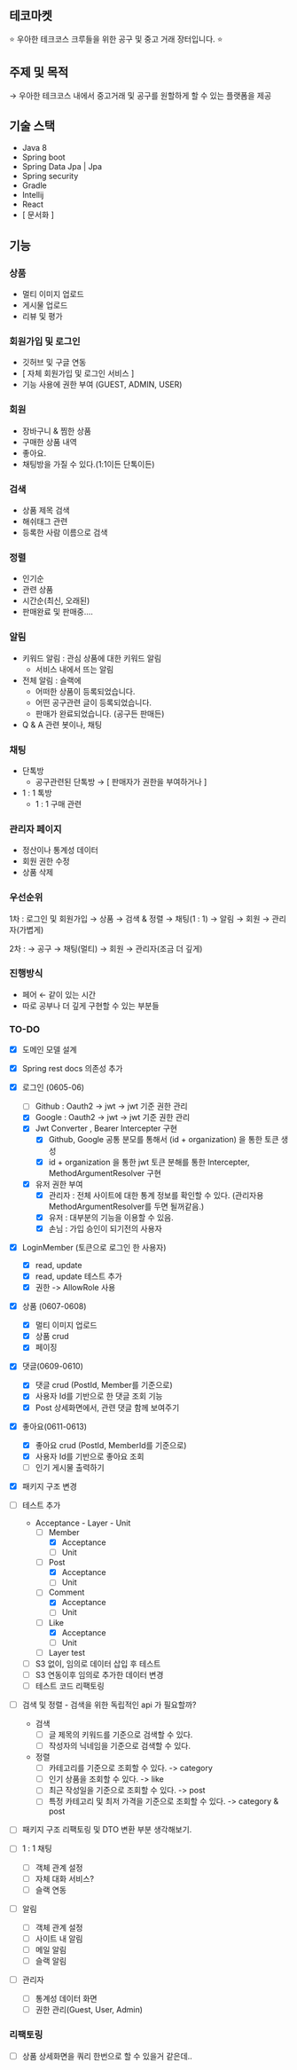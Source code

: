## 테코마켓
⭐️ 우아한 테크코스 크루들을 위한 공구 및 중고 거래 장터입니다. ⭐️

## 주제 및 목적

→ 우아한 테크코스 내에서 중고거래 및 공구를 원할하게 할 수 있는 플랫폼을 제공

## 기술 스택

- Java 8
- Spring boot
- Spring Data Jpa | Jpa
- Spring security
- Gradle
- Intellij
- React
- [ 문서화 ]

## 기능

### 상품

- 멀티 이미지 업로드
- 게시물 업로드
- 리뷰 및 평가

### 회원가입 및 로그인

- 깃허브 및 구글 연동
- [ 자체 회원가입 및 로그인 서비스 ]
- 기능 사용에 권한 부여 (GUEST, ADMIN, USER)

### 회원

- 장바구니 & 찜한 상품
- 구매한 상품 내역
- 좋아요.
- 채팅방을 가질 수 있다.(1:1이든 단톡이든)

### 검색

- 상품 제목 검색
- 해쉬태그 관련
- 등록한 사람 이름으로 검색

### 정렬

- 인기순
- 관련 상품
- 시간순(최신, 오래된)
- 판매완료 및 판매중....

### 알림

- 키워드 알림 : 관심 상품에 대한 키워드 알림
    - 서비스 내에서 뜨는 알림
- 전체 알림 : 슬랙에
    - 어떠한 상품이 등록되었습니다.
    - 어떤 공구관련 글이 등록되었습니다.
    - 판매가 완료되었습니다. (공구든 판매든)
- Q & A 관련 봇이나, 채팅

### 채팅

- 단톡방
    - 공구관련된 단톡방 → [ 판매자가 권한을 부여하거나 ]
- 1 : 1 톡방
    - 1 : 1 구매 관련

### 관리자 페이지

- 정산이나 통계성 데이터
- 회원 권한 수정
- 상품 삭제

### 우선순위

1차 : 로그인 및 회원가입 → 상품 → 검색 & 정렬 → 채팅(1 : 1) → 알림 → 회원 → 관리자(가볍게)

2차 : → 공구 → 채팅(멀티)  → 회원 → 관리자(조금 더 깊게)

### 진행방식

- 페어 ← 같이 있는 시간
- 따로 공부나 더 깊게 구현할 수 있는 부분들

### TO-DO

- [x] 도메인 모델 설계

- [x] Spring rest docs 의존성 추가

- [x] 로그인 (0605-06)
    - [ ] Github : Oauth2 -> jwt -> jwt 기준 권한 관리
    - [x] Google : Oauth2 -> jwt -> jwt 기준 권한 관리
    - [x] Jwt Converter , Bearer Intercepter 구현
        - [x] Github, Google 공통 분모를 통해서 (id + organization) 을 통한 토큰 생성
        - [x] id + organization 을 통한 jwt 토큰 분해를 통한 Intercepter, MethodArgumentResolver 구현
    - [x] 유저 권한 부여 
        - [x] 관리자 : 전체 사이트에 대한 통계 정보를 확인할 수 있다. (관리자용 MethodArgumentResolver를 두면 될꺼같음.)
        - [x] 유저 : 대부분의 기능을 이용할 수 있음.
        - [x] 손님 : 가입 승인이 되기전의 사용자
        
- [x] LoginMember (토큰으로 로그인 한 사용자)
    - [x] read, update
    - [x] read, update 테스트 추가
    - [x] 권한 -> AllowRole 사용
    
- [x] 상품 (0607-0608)   
    - [x] 멀티 이미지 업로드
    - [x] 상품 crud
    - [x] 페이징
    
- [x] 댓글(0609-0610)
    - [x] 댓글 crud (PostId, Member를 기준으로)
    - [x] 사용자 Id를 기반으로 한 댓글 조회 기능
    - [x] Post 상세화면에서, 관련 댓글 함께 보여주기

- [x] 좋아요(0611-0613)
    - [x] 좋아요 crud (PostId, MemberId를 기준으로)
    - [x] 사용자 Id를 기반으로 좋아요 조회
    - [ ] 인기 게시물 출력하기
   
- [x] 패키지 구조 변경

- [ ] 테스트 추가
    - Acceptance - Layer - Unit
        - [ ] Member
            - [x] Acceptance
            - [ ] Unit 
        - [ ] Post
            - [x] Acceptance
            - [ ] Unit
        - [ ] Comment
            - [x] Acceptance
            - [ ] Unit
        - [ ] Like
            - [x] Acceptance
            - [ ] Unit
        - [ ] Layer test
    - [ ] S3 없이, 임의로 데이터 삽입 후 테스트
    - [ ] S3 연동이후 임의로 추가한 데이터 변경
    - [ ] 테스트 코드 리팩토링

- [ ] 검색 및 정렬 - 검색을 위한 독립적인 api 가 필요할까?
    - 검색
        - [ ] 글 제목의 키워드를 기준으로 검색할 수 있다.
        - [ ] 작성자의 닉네임을 기준으로 검색할 수 있다.
         
    - 정렬
        - [ ] 카테고리를 기준으로 조회할 수 있다. -> category
        - [ ] 인기 상품을 조회할 수 있다. -> like
        - [ ] 최근 작성일을 기준으로 조회할 수 있다. -> post 
        - [ ] 특정 카테고리 및 최저 가격을 기준으로 조회할 수 있다. -> category & post 

- [ ] 패키지 구조 리팩토링 및 DTO 변환 부분 생각해보기.
    
- [ ] 1 : 1 채팅 
    - [ ] 객체 관계 설정
    - [ ] 자체 대화 서비스?
    - [ ] 슬랙 연동

- [ ] 알림
    - [ ] 객체 관계 설정
    - [ ] 사이트 내 알림
    - [ ] 메일 알림
    - [ ] 슬랙 알림 

- [ ] 관리자
    - [ ] 통계성 데이터 화면
    - [ ] 권한 관리(Guest, User, Admin)

### 리팩토링

-[ ] 상품 상세화면을 쿼리 한번으로 할 수 있을거 같은데..
